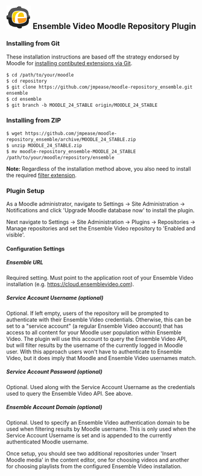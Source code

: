 ## ![Ensemble Video logo](ext_chooser/css/images/logo.png) Ensemble Video Moodle Repository Plugin

### Installing from Git

These installation instructions are based off the strategy endorsed by Moodle
for [installing contibuted extensions via Git](http://docs.moodle.org/24/en/Git_for_Administrators#Installing_a_contributed_extension_from_its_Git_repository).

    $ cd /path/to/your/moodle
    $ cd repository
    $ git clone https://github.com/jmpease/moodle-repository_ensemble.git ensemble
    $ cd ensemble
    $ git branch -b MOODLE_24_STABLE origin/MOODLE_24_STABLE


### Installing from ZIP

    $ wget https://github.com/jmpease/moodle-repository_ensemble/archive/MOODLE_24_STABLE.zip
    $ unzip MOODLE_24_STABLE.zip
    $ mv moodle-repository_ensemble-MOODLE_24_STABLE /path/to/your/moodle/repository/ensemble


**Note:** Regardless of the installation method above, you also need to install the required [filter extension](https://github.com/jmpease/moodle-repository_ensemble).


### Plugin Setup

As a Moodle administrator, navigate to Settings -> Site Administration -> Notifications
and click 'Upgrade Moodle database now' to install the plugin.

Next navigate to Settings -> Site Administration -> Plugins -> Repositories -> Manage repositories
and set the Ensemble Video repository to 'Enabled and visible'.

#### Configuration Settings

##### Ensemble URL
Required setting.  Must point to the application root of your Ensemble Video installation (e.g. https://cloud.ensemblevideo.com).

##### Service Account Username (optional)

Optional.  If left empty, users of the repository will be prompted to
authenticate with their Ensemble Video credentials. Otherwise, this can be set
to a "service account" (a regular Ensemble Video account) that has access to all
content for your Moodle user population within Ensemble Video.  The plugin will
use this account to query the Ensemble Video API, but will filter results by the
username of the currently logged in Moodle user.  With this approach users won't
have to authenticate to Ensemble Video, but it does imply that Moodle and
Ensemble Video usernames match.

##### Service Account Password (optional)

Optional.  Used along with the Service Account Username as the credentials used
to query the Ensemble Video API.  See above.

##### Ensemble Account Domain (optional)

Optional.  Used to specify an Ensemble Video authentication domain to be used
when filtering results by Moodle username.  This is only used when the Service
Account Username is set and is appended to the currently authenticated Moodle
username.


Once setup, you should see two additional repositories under 'Insert Moodle media' in the
content editor, one for choosing videos and another for choosing playlists from the
configured Ensemble Video installation.
